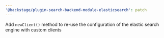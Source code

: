 ```yaml
---
'@backstage/plugin-search-backend-module-elasticsearch': patch
---
```


Add `newClient()` method to re-use the configuration of the elastic search
engine with custom clients
